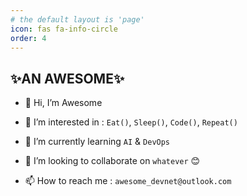 ```yaml
---
# the default layout is 'page'
icon: fas fa-info-circle
order: 4
---
```


<!--
> Add Markdown syntax content to file `_tabs/about.md`{: .filepath } and it will show up on this page. v
> {: .prompt-tip } -->

## ✨**AN AWESOME**✨

- 👋 Hi, I’m Awesome
- 👀 I’m interested in : `Eat()`, `Sleep()`, `Code()`, `Repeat()`

- 🌱 I’m currently learning `AI` & `DevOps`
- 💞️ I’m looking to collaborate on `whatever` 😊
- 📫 How to reach me : `awesome_devnet@outlook.com`
